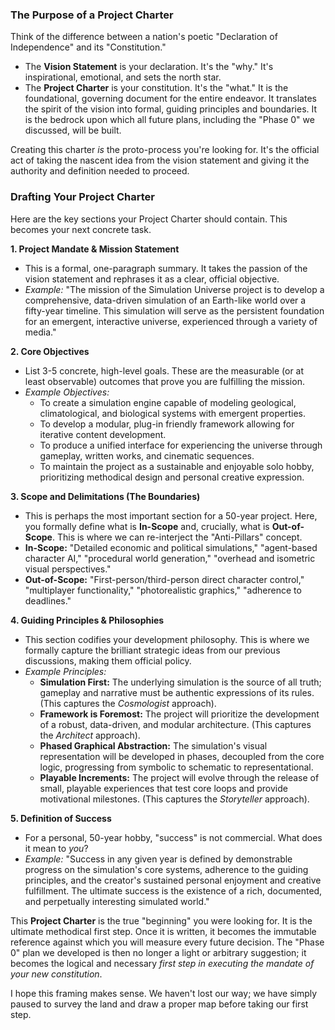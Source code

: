 ### The Purpose of a Project Charter

Think of the difference between a nation's poetic "Declaration of Independence" and its "Constitution."
* The **Vision Statement** is your declaration. It's the "why." It's inspirational, emotional, and sets the north star.
* The **Project Charter** is your constitution. It's the "what." It is the foundational, governing document for the entire endeavor. It translates the spirit of the vision into formal, guiding principles and boundaries. It is the bedrock upon which all future plans, including the "Phase 0" we discussed, will be built.

Creating this charter *is* the proto-process you're looking for. It's the official act of taking the nascent idea from the vision statement and giving it the authority and definition needed to proceed.

### Drafting Your Project Charter

Here are the key sections your Project Charter should contain. This becomes your next concrete task.

**1. Project Mandate & Mission Statement**
* This is a formal, one-paragraph summary. It takes the passion of the vision statement and rephrases it as a clear, official objective.
* *Example:* "The mission of the Simulation Universe project is to develop a comprehensive, data-driven simulation of an Earth-like world over a fifty-year timeline. This simulation will serve as the persistent foundation for an emergent, interactive universe, experienced through a variety of media."

**2. Core Objectives**
* List 3-5 concrete, high-level goals. These are the measurable (or at least observable) outcomes that prove you are fulfilling the mission.
* *Example Objectives:*
    * To create a simulation engine capable of modeling geological, climatological, and biological systems with emergent properties.
    * To develop a modular, plug-in friendly framework allowing for iterative content development.
    * To produce a unified interface for experiencing the universe through gameplay, written works, and cinematic sequences.
    * To maintain the project as a sustainable and enjoyable solo hobby, prioritizing methodical design and personal creative expression.

**3. Scope and Delimitations (The Boundaries)**
* This is perhaps the most important section for a 50-year project. Here, you formally define what is **In-Scope** and, crucially, what is **Out-of-Scope**. This is where we can re-interject the "Anti-Pillars" concept.
* **In-Scope:** "Detailed economic and political simulations," "agent-based character AI," "procedural world generation," "overhead and isometric visual perspectives."
* **Out-of-Scope:** "First-person/third-person direct character control," "multiplayer functionality," "photorealistic graphics," "adherence to deadlines."

**4. Guiding Principles & Philosophies**
* This section codifies your development philosophy. This is where we formally capture the brilliant strategic ideas from our previous discussions, making them official policy.
* *Example Principles:*
    * **Simulation First:** The underlying simulation is the source of all truth; gameplay and narrative must be authentic expressions of its rules. (This captures the *Cosmologist* approach).
    * **Framework is Foremost:** The project will prioritize the development of a robust, data-driven, and modular architecture. (This captures the *Architect* approach).
    * **Phased Graphical Abstraction:** The simulation's visual representation will be developed in phases, decoupled from the core logic, progressing from symbolic to schematic to representational.
    * **Playable Increments:** The project will evolve through the release of small, playable experiences that test core loops and provide motivational milestones. (This captures the *Storyteller* approach).

**5. Definition of Success**
* For a personal, 50-year hobby, "success" is not commercial. What does it mean to *you*?
* *Example:* "Success in any given year is defined by demonstrable progress on the simulation's core systems, adherence to the guiding principles, and the creator's sustained personal enjoyment and creative fulfillment. The ultimate success is the existence of a rich, documented, and perpetually interesting simulated world."

This **Project Charter** is the true "beginning" you were looking for. It is the ultimate methodical first step. Once it is written, it becomes the immutable reference against which you will measure every future decision. The "Phase 0" plan we developed is then no longer a light or arbitrary suggestion; it becomes the logical and necessary *first step in executing the mandate of your new constitution*.

I hope this framing makes sense. We haven't lost our way; we have simply paused to survey the land and draw a proper map before taking our first step.

